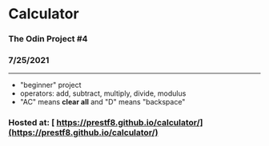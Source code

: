 # Calculator

### The Odin Project \#4

### 7/25/2021

<hr>

- "beginner" project
- operators: add, subtract, multiply, divide, modulus
- "AC" means **clear all** and "D" means "backspace"

### Hosted at: [ https://prestf8.github.io/calculator/](https://prestf8.github.io/calculator/)
